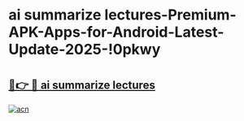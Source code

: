 # ai summarize lectures-Premium-APK-Apps-for-Android-Latest-Update-2025-!0pkwy

# <h2><a href="https://googleone.com">🔗👉 🔴 ai summarize lectures</a></h2>

[![acn](https://github.com/user-attachments/assets/0f9c940e-d8b0-45ae-aac7-cd30a18b3e1c)](https://googleone.com)

